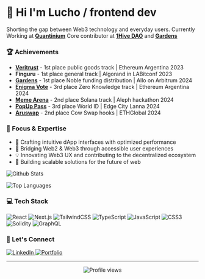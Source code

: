 # 🚀 Hi I'm Lucho / frontend dev

Shorting the gap between Web3 technology and everyday users.
Currently Working at [**Quantinium**](https://quantinium.cc/)
Core contributor at [**1Hive DAO**](https://1hive.org) and [**Gardens**](https://gardens.fund)

### 🏆 Achievements
- [**Veritrust**](https://taikai.network/ethargentina/hackathons/buildathon-2023/projects/clkwmn1ka00nqt401wio2a8pe/idea) - 1st place public goods track | Ethereum Argentina 2023
- **Finguru** - 1st place general track | Algorand in LABitconf 2023
- [**Gardens**](https://app.buidlbox.io/projects/convictio?path=projects%2Fconvictio) - 1st place Noble funding distribution | Allo on Arbitrum 2024
- [**Enigma Vote**](https://taikai.network/ethargentina/hackathons/level-up-argentina-2024/projects/clzelhbkt07j0wx01vjcgcsi9/idea) - 3rd place Zero Knowledge track | Ethereum Argentina 2024
- [**Meme Arena**](https://dorahacks.io/buidl/15201/) - 2nd place Solana track | Aleph hackathon 2024
- [**PopUp Pass**](https://dorahacks.io/buidl/18507) - 3rd place World ID | Edge City Lanna 2024
- [**Aruswap**](https://ethglobal.com/showcase/aruswap-ebpfr) - 2nd place Cow Swap hooks | ETHGlobal 2024

### 🎯 Focus & Expertise
- 🎨 Crafting intuitive dApp interfaces with optimized performance
- 🔗 Bridging Web2 & Web3 through accessible user experiences
- 💡 Innovating Web3 UX and contributing to the decentralized ecosystem
- 🚀 Building scalable solutions for the future of web

![Github Stats](https://github-readme-stats.vercel.app/api?username=LucianoSc&show_icons=true&theme=dark&hide_border=true&count_private=true&custom_title=Github%20Stats)

![Top Languages](https://github-readme-stats.vercel.app/api/top-langs/?username=LucianoSC&layout=donut&theme=dark&hide_border=true&count_private=true&langs_count=6&donut_radius=2&hide=solidity)

### 💻 Tech Stack
![React](https://img.shields.io/badge/React-61DAFB?style=for-the-badge&logo=react&logoColor=black&labelColor=61DAFB) ![Next.js](https://img.shields.io/badge/Next.js-000000?style=for-the-badge&logo=next.js&logoColor=white&labelColor=000000) ![TailwindCSS](https://img.shields.io/badge/Tailwind_CSS-38B2AC?style=for-the-badge&logo=tailwind-css&logoColor=white&labelColor=38B2AC)
![TypeScript](https://img.shields.io/badge/TypeScript-007ACC?style=for-the-badge&logo=typescript&logoColor=white&labelColor=007ACC) ![JavaScript](https://img.shields.io/badge/JavaScript-F7DF1E?style=for-the-badge&logo=javascript&logoColor=black&labelColor=F7DF1E) ![CSS3](https://img.shields.io/badge/CSS3-1572B6?style=for-the-badge&logo=css3&logoColor=white&labelColor=1572B6) ![Solidity](https://img.shields.io/badge/Solidity-363636?style=for-the-badge&logo=solidity&logoColor=white&labelColor=363636) ![GraphQL](https://img.shields.io/badge/GraphQL-E10098?style=for-the-badge&logo=graphql&logoColor=white&labelColor=E10098)

### 🤝 Let's Connect
<div align="left">
  <a href="https://linkedin.com/in/luciano-scaminaci/" target="_blank">
    <img src="https://img.shields.io/badge/LinkedIn-0077B5?style=for-the-badge&logo=linkedin&logoColor=white" alt="LinkedIn" />
  </a>
  <a href="https://lucianodev.xyz/" target="_blank">
    <img src="https://img.shields.io/badge/Portfolio-000000?style=for-the-badge&logo=about.me&logoColor=white" alt="Portfolio" />
  </a>
</div>

---
<div align="center">
  <img src="https://komarev.com/ghpvc/?username=lucianosc&style=flat-square&color=blue" alt="Profile views"/>
</div>
